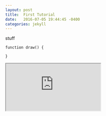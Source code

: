 ```yaml
---
layout: post
title:  First Tutorial
date:   2016-07-05 19:44:45 -0400
categories: jekyll
---
```


stuff

```
function draw() {

}
```

<iframe src="http://ccny-physics-sims.github.io/science-library/examples/simple-vector/"></iframe>
